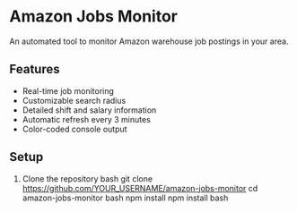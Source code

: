 # Amazon Jobs Monitor

An automated tool to monitor Amazon warehouse job postings in your area.

## Features
- Real-time job monitoring
- Customizable search radius
- Detailed shift and salary information
- Automatic refresh every 3 minutes
- Color-coded console output

## Setup
1. Clone the repository
bash
git clone https://github.com/YOUR_USERNAME/amazon-jobs-monitor
cd amazon-jobs-monitor
bash
npm install
npm install
bash